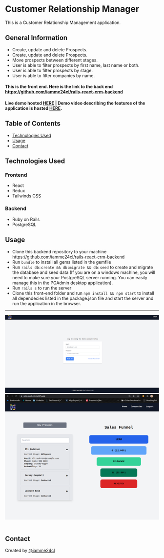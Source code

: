 # Customer Relationship Manager
This is a Customer Relationship Management application.
## General Information
- Create, update and delete Prospects.
- Create, update and delete Prospects.
- Move prospects between different stages.
- User is able to filter prospects by first name, last name or both.
- User is able to filter prospects by stage.
- User is able to filter companies by name.

#### This is the front end. Here is the link to the back end https://github.com/iamme24cl/rails-react-crm-backend

#### Live demo hosted [HERE](https://rails-react-crm.netlify.app/) | Demo video describing the features of the application is hosted [HERE](https://www.loom.com/share/25748eab68cd44a59f5422ab1fc85150?sharedAppSource=personal_library).

## Table of Contents
* [Technologies Used](#technologies-used)
* [Usage](#usage)
* [Contact](#contact)

## Technologies Used
### Frontend
* React
* Redux
* Tailwinds CSS
### Backend 
* Ruby on Rails
* PostgreSQL


## Usage
* Clone this backend repository to your machine  https://github.com/iamme24cl/rails-react-crm-backend
* Run `bundle` to install all gems listed in the gemfile
* Run `rails db:create && db:migrate && db:seed` to create and migrate the database and seed data (If you are on a windows machine, you will need to make sure your PostgreSQL server running. You can easily manage this in the PGAdmin desktop application).
* Run `rails s` to run the server
* Clone this front-end folder and run `npm install && npm start` to install all dependecies listed in the package.json file and start the server and run the application in the browser.

***
![Login Page](/images/crm-login-page.png "login page")
![Home Page](/images/crm-home-page.png "hoem-page")
![]()
![]()

## Contact
Created by [@iamme24cl](https://github.com/iamme24cl) 
